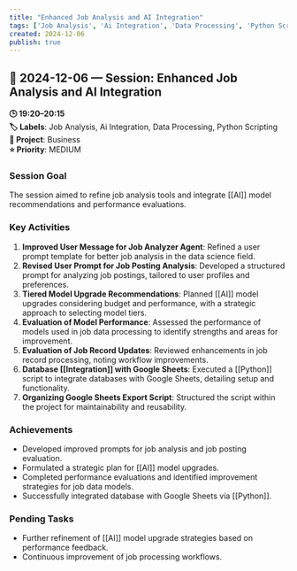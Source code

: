 ```yaml
---
title: "Enhanced Job Analysis and AI Integration"
tags: ['Job Analysis', 'Ai Integration', 'Data Processing', 'Python Scripting']
created: 2024-12-06
publish: true
---
```


## 📅 2024-12-06 — Session: Enhanced Job Analysis and AI Integration

**🕒 19:20–20:15**  
**🏷️ Labels**: Job Analysis, Ai Integration, Data Processing, Python Scripting  
**📂 Project**: Business  
**⭐ Priority**: MEDIUM  


### Session Goal
The session aimed to refine job analysis tools and integrate [[AI]] model recommendations and performance evaluations.

### Key Activities
1. **Improved User Message for Job Analyzer Agent**: Refined a user prompt template for better job analysis in the data science field.
2. **Revised User Prompt for Job Posting Analysis**: Developed a structured prompt for analyzing job postings, tailored to user profiles and preferences.
3. **Tiered Model Upgrade Recommendations**: Planned [[AI]] model upgrades considering budget and performance, with a strategic approach to selecting model tiers.
4. **Evaluation of Model Performance**: Assessed the performance of models used in job data processing to identify strengths and areas for improvement.
5. **Evaluation of Job Record Updates**: Reviewed enhancements in job record processing, noting workflow improvements.
6. **Database [[Integration]] with Google Sheets**: Executed a [[Python]] script to integrate databases with Google Sheets, detailing setup and functionality.
7. **Organizing Google Sheets Export Script**: Structured the script within the project for maintainability and reusability.

### Achievements
- Developed improved prompts for job analysis and job posting evaluation.
- Formulated a strategic plan for [[AI]] model upgrades.
- Completed performance evaluations and identified improvement strategies for job data models.
- Successfully integrated database with Google Sheets via [[Python]].

### Pending Tasks
- Further refinement of [[AI]] model upgrade strategies based on performance feedback.
- Continuous improvement of job processing workflows.
